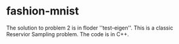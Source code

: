 # fashion-mnist




The solution to problem 2 is in floder ''test-eigen''. This is a classic Reservior Sampling problem. The code is in C++. 

